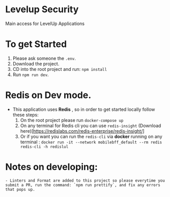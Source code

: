 # Levelup Security

Main access for LevelUp Applications

# To get Started
 1. Please ask someone the `.env`.
 2. Download the project.
 3. CD into the root project and run: `npm install`
 4. Run `npm run dev`.

# Redis on Dev mode.

 - This application uses **Redis** , so in order to get started locally follow these steps:
    1. On the root project please run `docker-compose up`
    2. On any terminal for Redis cli you can use `redis-insight` (Download here)[https://redislabs.com/redis-enterprise/redis-insight/]
    3. Or if you want you can run the `redis-cli` via **docker**  running on any terminal :  `docker run -it --network mobilebff_default --rm redis redis-cli -h redislul`

# Notes on developing:
    - Linters and Format are added to this project so please everytime you submit a PR, run the command: `npm run prettify`, and fix any errors that pops up.
 